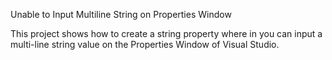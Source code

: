 Unable to Input Multiline String on Properties Window

This project shows how to create a string property where in you can input a multi-line string value on the Properties Window of Visual Studio.